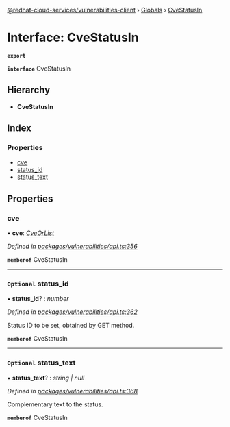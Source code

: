 [@redhat-cloud-services/vulnerabilities-client](../README.md) › [Globals](../globals.md) › [CveStatusIn](cvestatusin.md)

# Interface: CveStatusIn

**`export`** 

**`interface`** CveStatusIn

## Hierarchy

* **CveStatusIn**

## Index

### Properties

* [cve](cvestatusin.md#cve)
* [status_id](cvestatusin.md#optional-status_id)
* [status_text](cvestatusin.md#optional-status_text)

## Properties

###  cve

• **cve**: *[CveOrList](cveorlist.md)*

*Defined in [packages/vulnerabilities/api.ts:356](https://github.com/leSamo/javascript-clients/blob/master/packages/vulnerabilities/api.ts#L356)*

**`memberof`** CveStatusIn

___

### `Optional` status_id

• **status_id**? : *number*

*Defined in [packages/vulnerabilities/api.ts:362](https://github.com/leSamo/javascript-clients/blob/master/packages/vulnerabilities/api.ts#L362)*

Status ID to be set, obtained by GET method.

**`memberof`** CveStatusIn

___

### `Optional` status_text

• **status_text**? : *string | null*

*Defined in [packages/vulnerabilities/api.ts:368](https://github.com/leSamo/javascript-clients/blob/master/packages/vulnerabilities/api.ts#L368)*

Complementary text to the status.

**`memberof`** CveStatusIn
